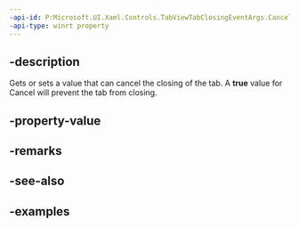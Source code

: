 ```yaml
---
-api-id: P:Microsoft.UI.Xaml.Controls.TabViewTabClosingEventArgs.Cancel
-api-type: winrt property
---
```


## -description

Gets or sets a value that can cancel the closing of the tab. A **true** value for Cancel will prevent the tab from closing. 

## -property-value

## -remarks

## -see-also

## -examples

